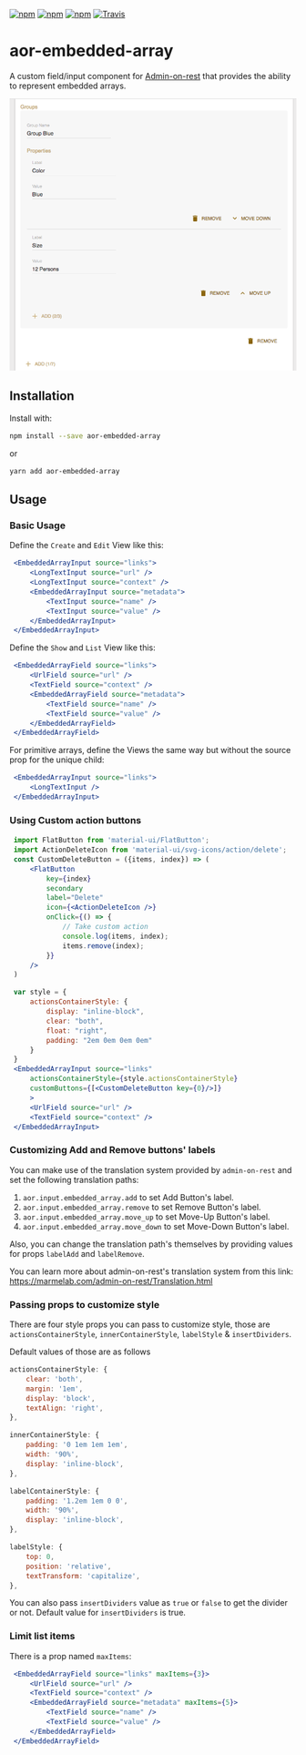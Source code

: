 [![npm](https://img.shields.io/npm/dw/aor-embedded-array.svg)](https://www.npmjs.com/package/aor-embedded-array)
[![npm](https://img.shields.io/npm/v/aor-embedded-array.svg)](https://www.npmjs.com/package/aor-embedded-array)
[![npm](https://img.shields.io/npm/l/aor-embedded-array.svg)](https://www.npmjs.com/package/aor-embedded-array)
[![Travis](https://travis-ci.org/MhdSyrwan/aor-embedded-array.svg?branch=master)](https://travis-ci.org/MhdSyrwan/aor-embedded-array)
# aor-embedded-array

A custom field/input component for [Admin-on-rest](https://github.com/marmelab/admin-on-rest/) that provides the ability to represent embedded arrays.

![screenshot](docs/screenshots/general.png)

## Installation

Install with:

```sh
npm install --save aor-embedded-array
```

or

```sh
yarn add aor-embedded-array
```

## Usage

### Basic Usage

Define the `Create` and `Edit` View like this:

```jsx
 <EmbeddedArrayInput source="links">
     <LongTextInput source="url" />
     <LongTextInput source="context" />
     <EmbeddedArrayInput source="metadata">
         <TextInput source="name" />
         <TextInput source="value" />
     </EmbeddedArrayInput>
 </EmbeddedArrayInput>
```

Define the `Show` and `List` View like this:

```jsx
 <EmbeddedArrayField source="links">
     <UrlField source="url" />
     <TextField source="context" />
     <EmbeddedArrayField source="metadata">
         <TextField source="name" />
         <TextField source="value" />
     </EmbeddedArrayField>
 </EmbeddedArrayField>
```

For primitive arrays, define the Views the same way but without the source prop for the unique child:

```jsx
 <EmbeddedArrayInput source="links">
     <LongTextInput />
 </EmbeddedArrayInput>
```

### Using Custom action buttons

```jsx
 import FlatButton from 'material-ui/FlatButton';
 import ActionDeleteIcon from 'material-ui/svg-icons/action/delete';
 const CustomDeleteButton = ({items, index}) => (
     <FlatButton
         key={index}
         secondary
         label="Delete"
         icon={<ActionDeleteIcon />}
         onClick={() => {
             // Take custom action
             console.log(items, index);
             items.remove(index);
         }}
     />
 )
```

```jsx
 var style = {
     actionsContainerStyle: {
         display: "inline-block",
         clear: "both",
         float: "right",
         padding: "2em 0em 0em 0em"
     }
 }
 <EmbeddedArrayInput source="links" 
     actionsContainerStyle={style.actionsContainerStyle} 
     customButtons={[<CustomDeleteButton key={0}/>]}
     >
     <UrlField source="url" />
     <TextField source="context" />
 </EmbeddedArrayInput>
```

### Customizing Add and Remove buttons' labels
You can make use of the translation system provided by `admin-on-rest` and set the following translation paths:
1. `aor.input.embedded_array.add` to set Add Button's label.
2. `aor.input.embedded_array.remove` to set Remove Button's label.
3. `aor.input.embedded_array.move_up` to set Move-Up Button's label.
4. `aor.input.embedded_array.move_down` to set Move-Down Button's label.

Also, you can change the translation path's themselves by providing values for props `labelAdd` and `labelRemove`.

You can learn more about admin-on-rest's translation system from this link: https://marmelab.com/admin-on-rest/Translation.html

### Passing props to customize style

There are four style props you can pass to customize style, those are `actionsContainerStyle`, `innerContainerStyle`, `labelStyle` & `insertDividers`.

Default values of those are as follows

```js
actionsContainerStyle: {
    clear: 'both',
    margin: '1em',
    display: 'block',
    textAlign: 'right',
},
```

```js
innerContainerStyle: {
    padding: '0 1em 1em 1em',
    width: '90%',
    display: 'inline-block',
},
```

```js
labelContainerStyle: {
    padding: '1.2em 1em 0 0',
    width: '90%',
    display: 'inline-block',
},
```

```js
labelStyle: {
    top: 0,
    position: 'relative',
    textTransform: 'capitalize',
},
```

You can also pass `insertDividers` value as `true` or `false` to get the divider or not. Default value for `insertDividers` is true.

### Limit list items

There is a prop named `maxItems`:

```jsx
 <EmbeddedArrayField source="links" maxItems={3}>
     <UrlField source="url" />
     <TextField source="context" />
     <EmbeddedArrayField source="metadata" maxItems={5}>
         <TextField source="name" />
         <TextField source="value" />
     </EmbeddedArrayField>
 </EmbeddedArrayField>
```